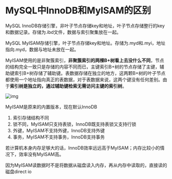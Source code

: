 # MySQL中InnoDB和MylSAM的区别

MySQL InnoDB存储引擎，非叶子节点存储key和地址，叶子节点存储整行的key和数据记录。存储为.ibd文件，数据与索引聚集放在一起。

MySQL MyISAM存储引擎，叶子节点存储key和地址。存储为.myd和.myi，地址指向.myd，数据与地址未放在一起。

MyISAM使用的是非聚簇索引，**非聚簇索引的两棵B+树看上去没什么不同**，节点的结构完全一致只是存储的内容不同而已，主键索引B+树的节点存储了主键，辅助键索引B+树存储了辅助键。表数据存储在独立的地方，这两颗B+树的叶子节点都使用一个地址指向真正的表数据，对于表数据来说，这两个键没有任何差别。由于**索引树是独立的，通过辅助键检索无需访问主键的索引树**。

![img](https://oscimg.oschina.net/oscnet/59066cb190ec7579c34e2cd77a1f47e8b68.jpg)

MyISAM是原来的内置版本，现在默认InnoDB

1. 索引存储结构不同
2. 锁不同，MyISAM只支持表锁，InnoDB既支持表锁又支持行锁
3. 外键，MyISAM不支持外键，InnoDB支持外键
4. 事务，MyISAM不支持事务，InnoDB支持事务

若计算机本身内存足够大的话，InnoDB效率远远高于MyISAM；内存比较小的情况下，效率没有MyISAM高。

因为MyISAM读数据时不是将数据从磁盘读入内存，再从内存中读取的，直接读的磁盘direct io



